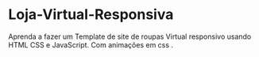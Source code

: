 # Loja-Virtual-Responsiva
Aprenda a fazer um Template de site de roupas Virtual responsivo usando HTML CSS e JavaScript. Com animações  em css . 
